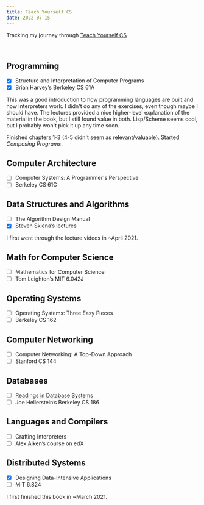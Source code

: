 ```yaml
---
title: Teach Yourself CS
date: 2022-07-15
---
```


Tracking my journey through [Teach Yourself CS](https://teachyourselfcs.com)

&nbsp;

## Programming

- [x] Structure and Interpretation of Computer Programs
- [x] Brian Harvey’s Berkeley CS 61A

This was a good introduction to how programming languages are built and how interpreters work. I didn't do any of the exercises, even though maybe I should have. The lectures provided a nice higher-level explanation of the material in the book, but I still found value in both. Lisp/Scheme seems cool, but I probably won't pick it up any time soon.

Finished chapters 1-3 (4-5 didn't seem as relevant/valuable). Started _Composing Programs_.

## Computer Architecture

- [ ] Computer Systems: A Programmer's Perspective
- [ ] Berkeley CS 61C

## Data Structures and Algorithms

- [ ] The Algorithm Design Manual
- [x] Steven Skiena’s lectures

I first went through the lecture videos in ~April 2021.

## Math for Computer Science

- [ ] Mathematics for Computer Science
- [ ] Tom Leighton’s MIT 6.042J

## Operating Systems

- [ ] Operating Systems: Three Easy Pieces
- [ ] Berkeley CS 162

## Computer Networking

- [ ] Computer Networking: A Top-Down Approach
- [ ] Stanford CS 144

## Databases

- [ ] [Readings in Database Systems](http://www.redbook.io/index.html)
- [ ] Joe Hellerstein’s Berkeley CS 186

## Languages and Compilers

- [ ] Crafting Interpreters
- [ ] Alex Aiken’s course on edX

## Distributed Systems

- [x] Designing Data-Intensive Applications
- [ ] MIT 6.824

I first finished this book in ~March 2021.
